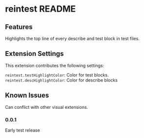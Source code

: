# reintest README

## Features
Highlights the top line of every describe and test block in test files.

## Extension Settings
This extension contributes the following settings:

`reintest.testHighlightColor`: Color for test blocks.
`reintest.descHighlightColor`: Color for describe blocks

## Known Issues
Can conflict with other visual extensions.

### 0.0.1
Early test release

